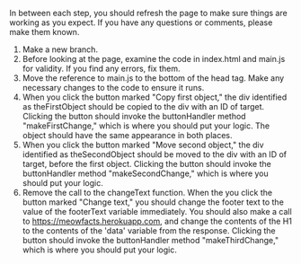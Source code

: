 In between each step, you should refresh the page to make sure things are working as you expect. If you have any questions or comments, please make them known.

1. Make a new branch.
2. Before looking at the page, examine the code in index.html and main.js for validity. If you find any errors, fix them.
3. Move the reference to main.js to the bottom of the head tag. Make any necessary changes to the code to ensure it runs.
4. When you click the button marked "Copy first object," the div identified as theFirstObject should be copied to the div with an ID of target. Clicking the button should invoke the buttonHandler method "makeFirstChange," which is where you should put your logic. The object should have the same appearance in both places.
5. When you click the button marked "Move second object," the div identified as theSecondObject should be moved to the div with an ID of target, before the first object. Clicking the button should invoke the buttonHandler method "makeSecondChange," which is where you should put your logic. 
6. Remove the call to the changeText function. When the you click the button marked "Change text," you should change the footer text to the value of the footerText variable immediately. You should also make a call to https://meowfacts.herokuapp.com, and change the contents of the H1 to the contents of the 'data' variable from the response. Clicking the button should invoke the buttonHandler method "makeThirdChange," which is where you should put your logic.